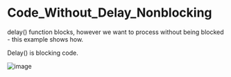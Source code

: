 # Code_Without_Delay_Nonblocking
delay() function blocks, however we want to process without being blocked - this example shows how.

Delay() is blocking code.

![image](https://user-images.githubusercontent.com/14288989/213643674-daaf524b-bbab-4b66-a854-4ebf8807d5d2.png)

